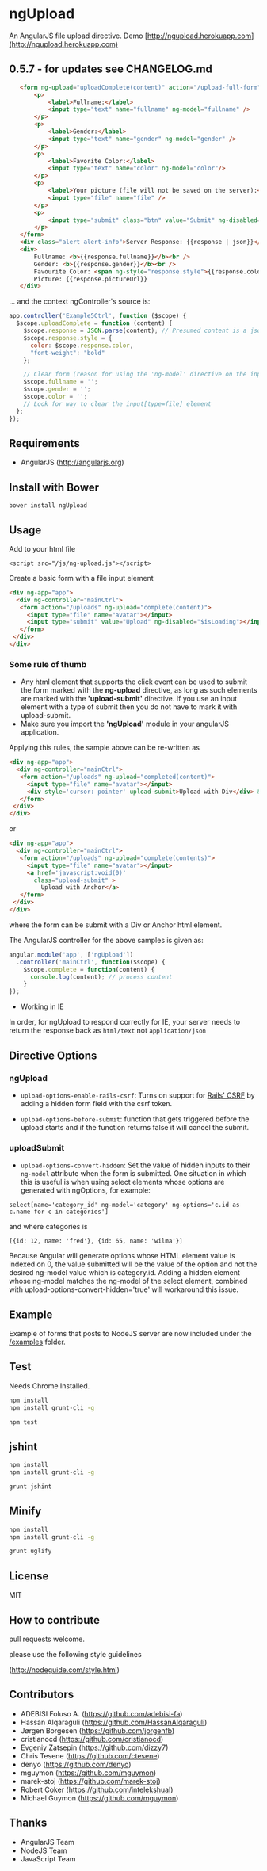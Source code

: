# ngUpload

An AngularJS file upload directive. Demo [http://ngupload.herokuapp.com](http://ngupload.herokuapp.com)

## 0.5.7 - for updates see CHANGELOG.md

``` html
   <form ng-upload="uploadComplete(content)" action="/upload-full-form">
       <p>
           <label>Fullname:</label>
           <input type="text" name="fullname" ng-model="fullname" />
       </p>
       <p>
           <label>Gender:</label>
           <input type="text" name="gender" ng-model="gender" />
       </p>
       <p>
           <label>Favorite Color:</label>
           <input type="text" name="color" ng-model="color"/>
       </p>
       <p>
           <label>Your picture (file will not be saved on the server):</label>
           <input type="file" name="file" />
       </p>
       <p>
           <input type="submit" class="btn" value="Submit" ng-disabled="$isLoading"  />
       </p>
   </form>
   <div class="alert alert-info">Server Response: {{response | json}}</div>
   <div>
       Fullname: <b>{{response.fullname}}</b><br />
       Gender: <b>{{response.gender}}</b><br />
       Favourite Color: <span ng-style="response.style">{{response.color}}</span><br />
       Picture: {{response.pictureUrl}}
   </div>
```
... and the context ngController's source is:

``` js
app.controller('Example5Ctrl', function ($scope) {
  $scope.uploadComplete = function (content) {
    $scope.response = JSON.parse(content); // Presumed content is a json string!
    $scope.response.style = {
      color: $scope.response.color,
      "font-weight": "bold"
    };

    // Clear form (reason for using the 'ng-model' directive on the input elements)
    $scope.fullname = '';
    $scope.gender = '';
    $scope.color = '';
    // Look for way to clear the input[type=file] element
  };
});
```

## Requirements

* AngularJS (http://angularjs.org)

## Install with Bower

```
bower install ngUpload
```

## Usage

Add to your html file

```
<script src="/js/ng-upload.js"></script>
```

Create a basic form with a file input element

``` html
<div ng-app="app">
  <div ng-controller="mainCtrl">
   <form action="/uploads" ng-upload="complete(content)">
     <input type="file" name="avatar"></input>
     <input type="submit" value="Upload" ng-disabled="$isLoading"></input>
   </form>
 </div>
</div>
```

### Some rule of thumb

* Any html element that supports the click event can be used to submit the form marked with the __ng-upload__ directive, as long as such elements are marked with the __'upload-submit'__ directive.  If you use an input element with a type of submit then you do not have to mark it with upload-submit.
* Make sure you import the __'ngUpload'__ module in your angularJS application.

Applying this rules, the sample above can be re-written as

``` html
<div ng-app="app">
  <div ng-controller="mainCtrl">
   <form action="/uploads" ng-upload="completed(content)">
     <input type="file" name="avatar"></input>
     <div style='cursor: pointer' upload-submit>Upload with Div</div> &bull;
   </form>
 </div>
</div>
```

or

``` html
<div ng-app="app">
  <div ng-controller="mainCtrl">
   <form action="/uploads" ng-upload="complete(contents)">
     <input type="file" name="avatar"></input>
     <a href='javascript:void(0)'
       class="upload-submit" >
         Upload with Anchor</a>
   </form>
 </div>
</div>
```

where the form can be submit with a Div or Anchor html element.

The AngularJS controller for the above samples is given as:

``` js
angular.module('app', ['ngUpload'])
  .controller('mainCtrl', function($scope) {
    $scope.complete = function(content) {
      console.log(content); // process content
    }
});
```

* Working in IE

In order, for ngUpload to respond correctly for IE, your server needs to return the response back as `html/text` not `application/json`


## Directive Options

### ngUpload

* `upload-options-enable-rails-csrf`: Turns on support for [Rails' CSRF](http://guides.rubyonrails.org/security.html#cross-site-request-forgery-csrf)
                               by adding a hidden form field with the csrf token.

* `upload-options-before-submit`: function that gets triggered before the upload starts and if the function returns false it will cancel the submit.

### uploadSubmit

* `upload-options-convert-hidden`: Set the value of hidden inputs to their `ng-model` attribute when the form is submitted.  One situation in which this is useful is when
using select elements whose options are generated with ngOptions, for
example: 
```
select[name='category_id' ng-model='category' ng-options='c.id as c.name for c in categories']
```
and where categories is
```
[{id: 12, name: 'fred'}, {id: 65, name: 'wilma'}]
```
Because Angular will generate options whose HTML element value is indexed on 0, the value submitted will be the value of the
option and not the desired ng-model value which is category.id.  Adding
a hidden element whose ng-model matches the ng-model of the select
element, combined with
upload-options-convert-hidden='true' will workaround this issue.

## Example

Example of forms that posts to NodeJS server are now included under the [/examples](https://github.com/twilson63/ngUpload/tree/master/examples) folder.

## Test

Needs Chrome Installed.

``` sh
npm install
npm install grunt-cli -g

npm test
```

## jshint

``` sh
npm install
npm install grunt-cli -g

grunt jshint
```

## Minify

``` sh
npm install
npm install grunt-cli -g

grunt uglify
```


## License

MIT

## How to contribute

pull requests welcome.

please use the following style guidelines

(http://nodeguide.com/style.html)

## Contributors

* ADEBISI Foluso A. (https://github.com/adebisi-fa)
* Hassan Alqaraguli (https://github.com/HassanAlqaraguli)
* Jørgen Borgesen (https://github.com/jorgenfb)
* cristianocd (https://github.com/cristianocd)
* Evgeniy Zatsepin (https://github.com/dizzy7)
* Chris Tesene (https://github.com/ctesene)
* denyo (https://github.com/denyo)
* mguymon (https://github.com/mguymon)
* marek-stoj (https://github.com/marek-stoj)
* Robert Coker (https://github.com/intelekshual)
* Michael Guymon (https://github.com/mguymon)

## Thanks

* AngularJS Team
* NodeJS Team
* JavaScript Team
